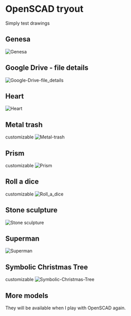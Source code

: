 # OpenSCAD tryout
Simply test drawings

## Genesa
![Genesa](Genesa/Genesa%20-%20render.png)

## Google Drive - file details
![Google-Drive-file_details](Google%20Drive%20-%20file%20details/Google%20Drive%20-%20file%20details%20-%20render.png)

## Heart
![Heart](Heart/Heart%20-%20render.png)

## Metal trash
customizable
![Metal-trash](Metal%20trash/Metal%20trash%20-%20render.png)

## Prism
customizable
![Prism](Prism/Prism%20-%20render.png)

## Roll a dice
customizable
![Roll_a_dice](Roll%20a%20dice/Roll%20a%20dice%20-%20render.png)

## Stone sculpture
![Stone sculpture](Stone%20sculpture/Stone%20sculpture%20-%20render.png)

## Superman
![Superman](Superman/Superman.png)

## Symbolic Christmas Tree
customizable
![Symbolic-Christmas-Tree](Symbolic%20Christmas%20Tree/Symbolic%20Christmas%20Tree%20-%20render.png)

## More models
They will be available when I play with OpenSCAD again.
